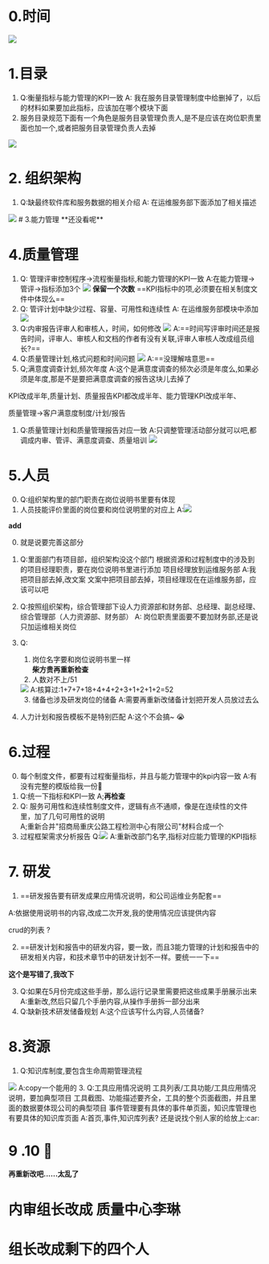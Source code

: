 # 0.时间
<img  src = "E:\itss\慧海_R_C_0822\img\0.png">

# 1.目录  
1. Q:衡量指标与能力管理的KPI一致
A: 我在服务目录管理制度中给删掉了，以后的材料如果要加此指标，应该加在哪个模块下面
2. 服务目录规范下面有一个角色是服务目录管理负责人,是不是应该在岗位职责里面也加一个,或者把服务目录管理负责人去掉
<img src = "E:\itss\慧海_R_C_0822\img\1_1.png">

# 2. 组织架构
1. Q:缺最终软件库和服务数据的相关介绍
A: 在运维服务部下面添加了相关描述
<img  src = "E:\itss\慧海_R_C_0822\img\2_1.png">
# 3.能力管理
**还没看呢**

# 4.质量管理
1. Q: 管理评审控制程序->流程衡量指标,和能力管理的KPI一致
    A:在能力管理->管评->指标添加3个
    <img  src ="E:\itss\慧海_R_C_0822\img\4_1.png" >
    **保留一个次数**
    ==KPI指标中的项,必须要在相关制度文件中体现么==
3. Q: 管评计划中缺少过程、容量、可用性和连续性
    A: 在运维服务部模块中添加
    <img  src = "E:\itss\慧海_R_C_0822\img\4_2.png" >
4. Q:内审报告评审人和审核人，时间，如何修改
    <img  src = "E:\itss\慧海_R_C_0822\img\4_3.png" >
    A:==时间写评审时间还是报告时间，评审人、审核人和文档的作者有没有关联,评审人审核人改成组员组长?==
5. Q:质量管理计划,格式问题和时间问题
    <img  src = "E:\itss\慧海_R_C_0822\img\4_4.png" >
    A:==没理解啥意思==
6. Q;满意度调查计划,频次年度
    A:这个是满意度调查的频次必须是年度么,如果必须是年度,那是不是要把满意度调查的报告这块儿去掉了



KPI改成半年,质量计划、质量报告KPI都改成半年、能力管理KPI改成半年、

质量管理->客户满意度制度/计划/报告

1. Q:质量管理计划和质量管理报告对应一致
    A:只调整管理活动部分就可以吧,都调成内审、管评、满意度调查、质量培训
    <img  src = "E:\itss\慧海_R_C_0822\img\4_5.png" >
  # 5.人员
0. Q:组织架构里的部门职责在岗位说明书里要有体现
1. 人员技能评价里面的岗位要和岗位说明里的对应上
   A:<img  src = "E:\itss\慧海_R_C_0822\img\5_0.png" >

**add**

0. 就是说要完善这部分
1. Q:里面部门有项目部，组织架构没这个部门
    根据资源和过程制度中的涉及到的项目经理职责，要在岗位说明书里进行添加
    项目经理放到运维服务部
    A:我把项目部去掉,改文案
    文案中把项目部去掉，项目经理现在在运维服务部，应该可以吧
2. Q:按照组织架构，综合管理部下设人力资源部和财务部、总经理、副总经理、综合管理部（人力资源部、财务部）
    A: 岗位职责里面要不要加财务部,还是说只加运维相关岗位
3. Q:
    1.  岗位名字要和岗位说明书里一样    
    **柴方贵再重新检查**
    2.  人数对不上/51
    <img  src = "E:\itss\慧海_R_C_0822\img\5_1.png" >
    A:核算过:1+7+7+18+4+4+2+3+1+2+1+2=52

    3.  储备也涉及研发岗位的储备
    A:需要再重新改储备计划把开发人员放过去么
4. 人力计划和报告模板不是特别匹配
    A:这个不会搞~ :sob:
# 6.过程
0. 每个制度文件，都要有过程衡量指标，并且与能力管理中的kpi内容一致
A:有没有完整的模版给我一份:rocket:
1. Q:统一下指标和KPI一致
A;**再检查**
2. Q: 服务可用性和连续性制度文件，逻辑有点不通顺，像是在连续性的文件里，加了几句可用性的说明		
A;重新合并"招商局重庆公路工程检测中心有限公司"材料合成一个
3. 过程框架需求分析报告
    Q:<img  src = "E:\itss\慧海_R_C_0822\img\6_1.png" >
    A:重新改部门名字,指标对应能力管理的KPI指标
    
    
    
# 7. 研发
1. ==研发报告要有研发成果应用情况说明，和公司运维业务配套==

A:依据使用说明书的内容,改成二次开发,我的使用情况应该提供内容

crud的列表 ?

2. ==研发计划和报告中的研发内容，要一致，而且3能力管理的计划和报告中的研发相关内容，和技术章节中的研发计划不一样。要统一一下==

**这个是写错了,我改下**


3. Q:如果在5月份完成这些手册，那么运行记录里需要把这些成果手册展示出来
    A:重新改,然后只留几个手册内容,从操作手册拆一部分出来
4. Q:缺新技术研发储备规划
   A:这个应该写什么内容,人员储备?





# 8.资源
1. Q:知识库制度,要包含生命周期管理流程
<img  src = "E:\itss\慧海_R_C_0822\img\8_1.png" >
A:copy一个能用的
3. Q:工具应用情况说明
    工具列表/工具功能/工具应用情况说明，要加典型项目
    工具截图、功能描述要齐全，工具的整个页面截图，并且里面的数据要体现公司的典型项目
    事件管理要有具体的事件单页面，知识库管理也有要具体的知识库页面
    A:首页,事件,知识库列表?
    还是说找个别人家的给放上:car:

# 9 .10 :dog:
**再重新改吧......太乱了**









#  内审组长改成 质量中心李琳

# 组长改成剩下的四个人


